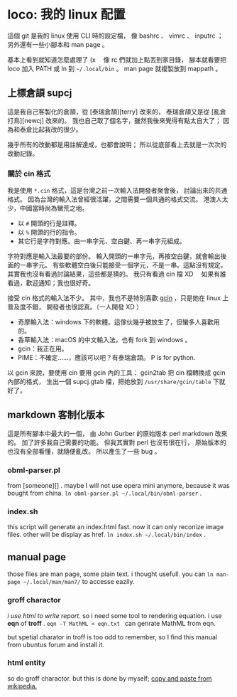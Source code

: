 
# loco: 我的 linux 配置 #

這個 git 是我的 linux 使用 CLI 時的設定檔，
像 bashrc 、 vimrc 、 inputrc ；
另外還有一些小腳本和 man page 。

基本上看到就知道怎麼處理了 (x　
像 rc 們就加上點丟到家目錄，
腳本就看要把 loco 加入 PATH 或 ln 到 `~/.local/bin` 。
man page 就複製放到 mappath 。


## 上標倉頡 supcj ##

這是我自己客製化的倉頡，從 [泰瑞倉頡][terry] 改來的，
泰瑞倉頡又是從 [亂倉打鳥][newcj] 改來的。
我也自己取了個名字，雖然我後來覺得有點太自大了；
因為和泰倉比起我改的很少。

幾乎所有的改動都是用註解達成，也都會說明；
所以從底部看上去就是一次次的改動記錄。


### 關於 cin 格式 ###

我是使用 `*.cin` 格式，這是台灣之前一次輸入法開發者聚會後，
討論出來的共通格式。
因為台灣的輸入法曾經很活躍，之間需要一個共通的格式交流。
港澳人太少，中國當時尚為蠻荒之地。

 - 以 `#` 開頭的行是註釋。
 - 以 `%` 開頭的行的指令。
 - 其它行是字符對應。由一串字元、空白鍵、再一串字元組成。


字符對應是輸入法最要的部份。
輸入開頭的一串字元，再按空白鍵，就會輸出後面的一串字元。
有些軟體空白後只能接受一個字元，不是一串。這點沒有規定。
其實我也沒有看過討論結果，這些都是猜的。
我只有看過 cin 檔 XD　
如果有誰看過，歡迎通知；我也很好奇。

接受 cin 格式的輸入法不少。
其中，我也不是特別喜歡 [gcin][] ，只是她在 linux 上普及度不錯，
開發者也很認真。（一人開發 XD ）

[gcin]: http://hyperrate.com/dir.php?eid=67


 - 奇摩輸入法：windows 下的軟體。這傢伙幾乎被放生了，但蠻多人喜歡用的。
 - 香草輸入法：macOS 的中文輸入法，也有 fork 到 windows 。
 - gcin：我正在用。
 - PIME：不確定……，應該可以吧？有泰瑞倉頡。 P is for python. 


以 gcin 來說，要使用 cin 要用 gcin 內的工具：
gcin2tab 把 cin 檔轉換成 gcin 內部的格式，
生出一個 supcj.gtab 檔，把她放到 
`/usr/share/gcin/table` 下就好了。


## markdown 客制化版本 ##

這是所有腳本中最大的一個，
由 John Gurber 的原始版本 perl markdown 改來的。
加了許多我自己需要的功能。
但我其實對 perl 也沒有很在行，
原始版本的也沒有全部看懂，就隨便亂改。
所以產生了一些 bug 。


### obml-parser.pl ###

from [someone][] . 
maybe I will not use opera mini anymore, 
because it was bought from china. 
`ln obml-parser.pl ~/.local/bin/obml-parser` . 


### index.sh ###

this script will generate an index.html fast. 
now it can only reconize image files. 
other will be display as href. 
`ln index.sh ~/.local/bin/index` . 


## manual page ##

those files are man page, some plain text. 
i thought usefull. you can 
 `ln man-page ~/.local/man/man7/` 
to accesse eazily. 


### groff charactor ###

*i use html to write report.*
so i need some tool to rendering equation. 
i use **eqn** of **troff** . `eqn -T MathML < eqn.txt `
can genrate MathML from eqn. 

but spetial charator in troff is too odd
to remember, so I find this manual from
ubuntus forum and install it. 


### html entity ###

so do groff charactor. 
but this is done by myself; 
[copy and paste from wikipedia. ][entity-wiki]

[entity-wiki]: https://en.wikipedia.org/wiki/List_of_XML_and_HTML_character_entity_references

